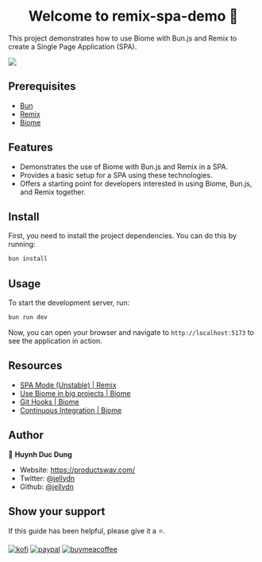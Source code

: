 <h1 align="center">Welcome to remix-spa-demo 👋</h1>
This project demonstrates how to use Biome with Bun.js and Remix to create a Single Page Application (SPA).
<p>
  <img src="https://img.shields.io/badge/node-%3E%3D18.0.0-blue.svg" />
</p>

## Prerequisites

- [Bun](https://bun.sh/)
- [Remix](https://remix.run/)
- [Biome](https://github.com/biomejs/biome)

## Features

- Demonstrates the use of Biome with Bun.js and Remix in a SPA.
- Provides a basic setup for a SPA using these technologies.
- Offers a starting point for developers interested in using Biome, Bun.js, and Remix together.

## Install

First, you need to install the project dependencies. You can do this by running:

```sh
bun install
```

## Usage

To start the development server, run:

```sh
bun run dev
```

Now, you can open your browser and navigate to `http://localhost:5173` to see the application in action.

## Resources

- [SPA Mode (Unstable) | Remix](https://remix.run/docs/en/main/future/spa-mode)
- [Use Biome in big projects | Biome](https://biomejs.dev/guides/big-projects/)
- [Git Hooks | Biome](https://biomejs.dev/recipes/git-hooks/)
- [Continuous Integration | Biome](https://biomejs.dev/recipes/continuous-integration/)

## Author

👤 **Huynh Duc Dung**

- Website: https://productsway.com/
- Twitter: [@jellydn](https://twitter.com/jellydn)
- Github: [@jellydn](https://github.com/jellydn)

## Show your support

If this guide has been helpful, please give it a ⭐.

[![kofi](https://img.shields.io/badge/Ko--fi-F16061?style=for-the-badge&logo=ko-fi&logoColor=white)](https://ko-fi.com/dunghd)
[![paypal](https://img.shields.io/badge/PayPal-00457C?style=for-the-badge&logo=paypal&logoColor=white)](https://paypal.me/dunghd)
[![buymeacoffee](https://img.shields.io/badge/Buy_Me_A_Coffee-FFDD00?style=for-the-badge&logo=buy-me-a-coffee&logoColor=black)](https://www.buymeacoffee.com/dunghd)
